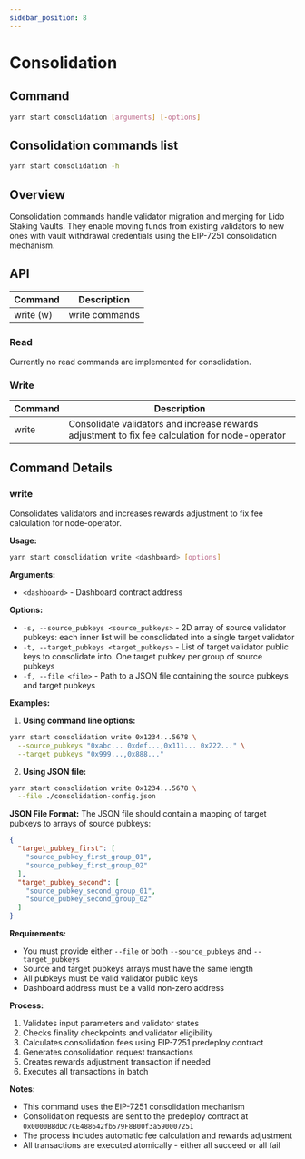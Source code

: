 ```yaml
---
sidebar_position: 8
---
```


# Consolidation

## Command

```bash
yarn start consolidation [arguments] [-options]
```

## Consolidation commands list

```bash
yarn start consolidation -h
```

## Overview

Consolidation commands handle validator migration and merging for Lido Staking Vaults. They enable moving funds from existing validators to new ones with vault withdrawal credentials using the EIP-7251 consolidation mechanism.

## API

| Command   | Description    |
| --------- | -------------- |
| write (w) | write commands |

### Read

Currently no read commands are implemented for consolidation.

### Write

| Command | Description                                                                                     |
| ------- | ----------------------------------------------------------------------------------------------- |
| write   | Consolidate validators and increase rewards adjustment to fix fee calculation for node-operator |

## Command Details

### write

Consolidates validators and increases rewards adjustment to fix fee calculation for node-operator.

**Usage:**

```bash
yarn start consolidation write <dashboard> [options]
```

**Arguments:**

- `<dashboard>` - Dashboard contract address

**Options:**

- `-s, --source_pubkeys <source_pubkeys>` - 2D array of source validator pubkeys: each inner list will be consolidated into a single target validator
- `-t, --target_pubkeys <target_pubkeys>` - List of target validator public keys to consolidate into. One target pubkey per group of source pubkeys
- `-f, --file <file>` - Path to a JSON file containing the source pubkeys and target pubkeys

**Examples:**

1. **Using command line options:**

```bash
yarn start consolidation write 0x1234...5678 \
  --source_pubkeys "0xabc... 0xdef...,0x111... 0x222..." \
  --target_pubkeys "0x999...,0x888..."
```

2. **Using JSON file:**

```bash
yarn start consolidation write 0x1234...5678 \
  --file ./consolidation-config.json
```

**JSON File Format:**
The JSON file should contain a mapping of target pubkeys to arrays of source pubkeys:

```json
{
  "target_pubkey_first": [
    "source_pubkey_first_group_01",
    "source_pubkey_first_group_02"
  ],
  "target_pubkey_second": [
    "source_pubkey_second_group_01",
    "source_pubkey_second_group_02"
  ]
}
```

**Requirements:**

- You must provide either `--file` or both `--source_pubkeys` and `--target_pubkeys`
- Source and target pubkeys arrays must have the same length
- All pubkeys must be valid validator public keys
- Dashboard address must be a valid non-zero address

**Process:**

1. Validates input parameters and validator states
2. Checks finality checkpoints and validator eligibility
3. Calculates consolidation fees using EIP-7251 predeploy contract
4. Generates consolidation request transactions
5. Creates rewards adjustment transaction if needed
6. Executes all transactions in batch

**Notes:**

- This command uses the EIP-7251 consolidation mechanism
- Consolidation requests are sent to the predeploy contract at `0x0000BBdDc7CE488642fb579F8B00f3a590007251`
- The process includes automatic fee calculation and rewards adjustment
- All transactions are executed atomically - either all succeed or all fail
